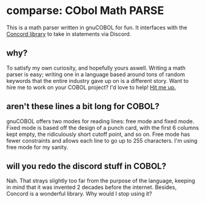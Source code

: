 # comparse: CObol Math PARSE
This is a math parser written in gnuCOBOL for fun. It interfaces with the [Concord library](https://github.com/Cogmasters/concord/tree/dev) to take in statements via Discord.

## why?
To satisfy my own curiosity, and hopefully yours aswell. Writing a math parser is easy; writing one in a language based around tons of random keywords that the entire industry gave up on is a different story. Want to hire me to work on your COBOL project? I'd love to help! [Hit me up.](https://www.nicklausw.com/contact)

## aren't these lines a bit long for COBOL?
gnuCOBOL offers two modes for reading lines: free mode and fixed mode. Fixed mode is based off the design of a punch card, with the first 6 columns kept empty, the ridiculously short cutoff point, and so on. Free mode has fewer constraints and allows each line to go up to 255 characters. I'm using free mode for my sanity.

## will you redo the discord stuff in COBOL?
Nah. That strays slightly too far from the purpose of the language, keeping in mind that it was invented 2 decades before the internet. Besides, Concord is a wonderful library. Why would I stop using it?